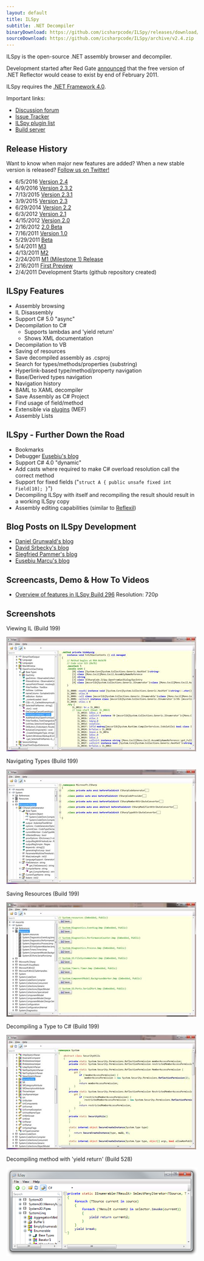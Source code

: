 ```yaml
---
layout: default
title: ILSpy
subtitle: .NET Decompiler
binaryDownload: https://github.com/icsharpcode/ILSpy/releases/download/v2.4/ILSpy_Master_2.4.0.1963_Binaries.zip
sourceDownload: https://github.com/icsharpcode/ILSpy/archive/v2.4.zip
---
```


ILSpy is the open-source .NET assembly browser and decompiler.

Development started after Red Gate [announced](http://www.red-gate.com/products/dotnet-development/reflector/announcement) that the free version of .NET Reflector would cease to exist by end of February 2011.

ILSpy requires the [.NET Framework 4.0](http://www.microsoft.com/downloads/en/details.aspx?FamilyID=5765d7a8-7722-4888-a970-ac39b33fd8ab&amp;displaylang=en).

Important links:

* [Discussion forum](http://community.sharpdevelop.net/forums/69.aspx)
* [Issue Tracker](https://github.com/icsharpcode/ILSpy/issues)
* [ILSpy plugin list](https://github.com/icsharpcode/ILSpy/wiki/Plugins)
* [Build server](http://build.sharpdevelop.net/BuildArtefacts/#ILSpyMaster)


## Release History

Want to know when major new features are added? When a new stable version is released?
[Follow us on Twitter!](http://twitter.com/ilspy)

* 6/5/2016 [Version 2.4](https://github.com/icsharpcode/ILSpy/issues?q=milestone%3A2.4+is%3Aclosed)
* 4/9/2016 [Version 2.3.2](https://github.com/icsharpcode/ILSpy/releases/tag/v2.3.2)
* 7/13/2015 [Version 2.3.1](https://github.com/icsharpcode/ILSpy/releases/tag/2.3.1)
* 3/9/2015 [Version 2.3](https://github.com/icsharpcode/ILSpy/releases/tag/2.3)
* 6/29/2014 [Version 2.2](http://community.sharpdevelop.net/blogs/danielgrunwald/archive/2014/06/29/ilspy-2-2-release.aspx)
* 6/3/2012 [Version 2.1](http://community.sharpdevelop.net/blogs/christophwille/archive/2012/06/03/ilspy-2-1-async-await-decompilation-support.aspx)
* 4/15/2012 [Version 2.0](http://community.sharpdevelop.net/blogs/christophwille/archive/2012/04/15/ilspy-2-0-final.aspx)
* 2/16/2012 [2.0 Beta](http://community.sharpdevelop.net/blogs/danielgrunwald/archive/2012/02/16/ilspy-2-0-beta-1.aspx)
* 7/16/2011 [Version 1.0](http://community.sharpdevelop.net/blogs/christophwille/archive/2011/07/16/ilspy-1-0-has-landed.aspx)
* 5/29/2011 [Beta](http://community.sharpdevelop.net/blogs/christophwille/archive/2011/05/29/ilspy-1-0-beta.aspx)
* 5/4/2011 [M3](http://community.sharpdevelop.net/blogs/christophwille/archive/2011/05/04/ilspy-1-0-m3-object-initializer-search-ui-xml-documentation.aspx)
* 4/13/2011 [M2](http://community.sharpdevelop.net/blogs/christophwille/archive/2011/04/13/ilspy-1-0-milestone-2-quot-m2-quot.aspx)
* 2/24/2011 [M1 (Milestone 1) Release](http://community.sharpdevelop.net/blogs/christophwille/archive/2011/02/24/ilspy-1-0-m1-milestone-1.aspx)
* 2/16/2011 [First Preview](http://community.sharpdevelop.net/blogs/christophwille/archive/2011/02/16/new-from-sharpdevelop-ilspy.aspx)
* 2/4/2011 Development Starts (github repository created)


## ILSpy Features

* Assembly browsing
* IL Disassembly
* Support C# 5.0 "async"
* Decompilation to C#
    * Supports lambdas and 'yield return'
    * Shows XML documentation
* Decompilation to VB
* Saving of resources
* Save decompiled assembly as .csproj
* Search for types/methods/properties (substring)
* Hyperlink-based type/method/property navigation
* Base/Derived types navigation
* Navigation history
* BAML to XAML decompiler
* Save Assembly as C# Project
* Find usage of field/method
* Extensible via [plugins](https://github.com/icsharpcode/ILSpy/wiki/Plugins) (MEF)
* Assembly Lists  


## ILSpy - Further Down the Road

 * Bookmarks
 * Debugger [Eusebiu's blog](http://community.sharpdevelop.net/blogs/marcueusebiu/default.aspx)
 * Support C# 4.0 "dynamic"
 * Add casts where required to make C# overload resolution call the correct method
 * Support for fixed fields ("`struct A { public unsafe fixed int Field[10]; }`")
 * Decompiling ILSpy with itself and recompiling the result should result in a working ILSpy copy
 * Assembly editing capabilities (similar to [Reflexil](http://reflexil.net/))  


## Blog Posts on ILSpy Development

* [Daniel Grunwald's blog](http://community.sharpdevelop.net/blogs/danielgrunwald/archive/tags/ILSpy/default.aspx)
* [David Srbecky's blog](http://community.sharpdevelop.net/blogs/dsrbecky/archive/tags/ILSpy/default.aspx)
* [Siegfried Pammer's blog](http://community.sharpdevelop.net/blogs/siegfried_pammer/archive/tags/ILSpy/default.aspx)
* [Eusebiu Marcu's blog](http://community.sharpdevelop.net/blogs/marcueusebiu/archive/tags/ILSpy/default.aspx)  


## Screencasts, Demo & How To Videos

* [Overview of features in ILSpy Build 296](http://www.youtube.com/watch?v=CDi5yT1ekuU) Resolution: 720p  


## Screenshots

Viewing IL (Build 199)

[![Image](images/screenshots/build199_viewingil_small.jpg)](images/screenshots/build199_viewingil.png)

  
Navigating Types (Build 199)

[![Image](images/screenshots/build199_navigatingtypes_small.jpg)](images/screenshots/build199_navigatingtypes.png)

  
Saving Resources (Build 199)

[![Image](images/screenshots/build199_savingresources_small.jpg)](images/screenshots/build199_savingresources.png)

  
Decompiling a Type to C# (Build 199)

[![Image](images/screenshots/build199_decompilingtocsharp_small.jpg)](images/screenshots/build199_decompilingtocsharp.png)

  
Decompiling method with 'yield return' (Build 528)

[![Image](images/screenshots/build258_yieldreturn.png)](images/screenshots/build258_yieldreturn.png)

